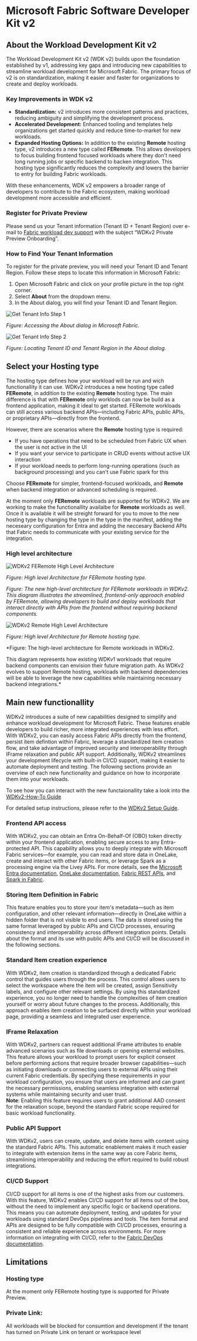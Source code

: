 
# Microsoft Fabric Software Developer Kit v2

## About the Workload Development Kit v2

The Workload Development Kit v2 (WDK v2) builds upon the foundation established by v1, addressing key gaps and introducing new capabilities to streamline workload development for Microsoft Fabric. The primary focus of v2 is on standardization, making it easier and faster for organizations to create and deploy workloads.

### Key Improvements in WDK v2

- **Standardization:** v2 introduces more consistent patterns and practices, reducing ambiguity and simplifying the development process.
- **Accelerated Development:** Enhanced tooling and templates help organizations get started quickly and reduce time-to-market for new workloads.
- **Expanded Hosting Options:** In addition to the existing **Remote** hosting type, v2 introduces a new type called **FERemote**. This allows developers to focus building frontend focused workloads where they don't need long running jobs or specific backend to backen integration. This hosting type significantly reduces the complexity and lowers the barrier to entry for building Fabric workloads.

With these enhancements, WDK v2 empowers a broader range of developers to contribute to the Fabric ecosystem, making workload development more accessible and efficient.

### Register for Private Preview

Please send us your Tenant information (Tenant ID + Tenant Region) over e-mail to [Fabric workload dev support](mailto:ILDCWLSupport@microsoft.com) with the subject “WDKv2 Private Preview Onboarding”. 

### How to Find Your Tenant Information

To register for the private preview, you will need your Tenant ID and Tenant Region. Follow these steps to locate this information in Microsoft Fabric:

1. Open Microsoft Fabric and click on your profile picture in the top right corner.
2. Select **About** from the dropdown menu.
3. In the About dialog, you will find your Tenant ID and Tenant Region.

![Get Tenant Info Step 1](./media/Get-tenant-info-1.jpg)

*Figure: Accessing the About dialog in Microsoft Fabric.*

![Get Tenant Info Step 2](./media/Get-tenant-info-2.jpg)

*Figure: Locating Tenant ID and Tenant Region in the About dialog.*


## Select your Hosting type

The hosting type defines how your workload will be run and wich functionallity it can use. WDKv2 introduces a new hosting type called **FERemote**, in addition to the existing **Remote** hosting type. The main difference is that with **FERemote** only worklods can now be build as a frontend application, making it ideal to get started. FERemote workloads can still access various backend APIs—including Fabric APIs, public APIs, or proprietary APIs—directly from the frontend.

However, there are scenarios where the **Remote** hosting type is required:
- If you have operations that need to be scheduled from Fabric UX when the user is not active in the UI
- If you want your service to participate in CRUD events without active UX interaction
- If your workload needs to perform long-running operations (such as background processing) and you can't use Fabric spark for this

Choose **FERemote** for simpler, frontend-focused workloads, and **Remote** when backend integration or advanced scheduling is required.

At the moment only **FERemote** workloads are supported for WDKv2. We are working to make the functionallity availalbe for **Remote** workloads as well. Once it is available it will be streight forward for you to move to the new hosting type by changing the type in the type in the manifest, adding the neceseary configuration for Entra and adding the neccesary Backend APIs that Fabric needs to communicate with your existing service for the integration.

### High level architecture


![WDKv2 FERemote High Level Architecture](./media/WDKv2-FERemote-high-level-architecture.jpg)

*Figure: High level Architecture for FERemote hosting type.*

*Figure: The new high-level architecture for FERemote workloads in WDKv2. This diagram illustrates the streamlined, frontend-only approach enabled by FERemote, allowing developers to build and deploy workloads that interact directly with APIs from the frontend without requiring backend components.*


![WDKv2 Remote High Level Architecture](./media/WDKv2-Remote-high-level-architecture.jpg)

*Figure: High level Architecture for Remote hosting type.*

*Figure: The high-level architecture for Remote workloads in WDKv2. 

This diagram represents how existing WDKv1 workloads that require backend components can envision their future migration path. As WDKv2 evolves to support Remote hosting, workloads with backend dependencies will be able to leverage the new capabilities while maintaining necessary backend integrations.*


## Main new functionallity

WDKv2 introduces a suite of new capabilities designed to simplify and enhance workload development for Microsoft Fabric. These features enable developers to build richer, more integrated experiences with less effort. With WDKv2, you can easily access Fabric APIs directly from the frontend, persist item defintion within Fabric, leverage a standardized item creation flow, and take advantage of improved security and interoperability through IFrame relaxation and public API support. Additionally, WDKv2 streamlines your development lifecycle with built-in CI/CD support, making it easier to automate deployment and testing. The following sections provide an overview of each new functionality and guidance on how to incorporate them into your workloads.


To see how you can interact with the new functaionallity take a look into the [WDKv2-How-To Guide](WDKv2-How-To.md)


For detailed setup instructions, please refer to the [WDKv2 Setup Guide](./WDKv2-Setup.md).


### Frontend API access

With WDKv2, you can obtain an Entra On-Behalf-Of (OBO) token directly within your frontend application, enabling secure access to any Entra-protected API. This capability allows you to deeply integrate with Microsoft Fabric services—for example, you can read and store data in OneLake, create and interact with other Fabric items, or leverage Spark as a processing engine via the Livey APIs. For more details, see the [Microsoft Entra documentation](https://learn.microsoft.com/entra/), [OneLake documentation](https://learn.microsoft.com/fabric/onelake/overview), [Fabric REST APIs](https://learn.microsoft.com/rest/api/fabric/), and [Spark in Fabric](https://learn.microsoft.com/fabric/data-engineering/spark-overview).

### Storing Item Definition in Fabric

This feature enables you to store your item's metadata—such as item configuration, and other relevant information—directly in OneLake within a hidden folder that is not visible to end users. The data is stored using the same format leveraged by public APIs and CI/CD processes, ensuring consistency and interoperability across different integration points. Details about the format and its use with public APIs and CI/CD will be discussed in the following sections.

### Standard Item creation experience

With WDKv2, item creation is standardized through a dedicated Fabric control that guides users through the process. This control allows users to select the workspace where the item will be created, assign Sensitivity labels, and configure other relevant settings. By using this standardized experience, you no longer need to handle the complexities of item creation yourself or worry about future changes to the process. Additionally, this approach enables item creation to be surfaced directly within your workload page, providing a seamless and integrated user experience.

### IFrame Relaxation

With WDKv2, partners can request additional IFrame attributes to enable advanced scenarios such as file downloads or opening external websites. This feature allows your workload to prompt users for explicit consent before performing actions that require broader browser capabilities—such as initiating downloads or connecting users to external APIs using their current Fabric credentials. By specifying these requirements in your workload configuration, you ensure that users are informed and can grant the necessary permissions, enabling seamless integration with external systems while maintaining security and user trust.  
**Note**: Enabling this feature requires users to grant additional AAD consent for the relaxation scope, beyond the standard Fabric scope required for basic workload functionality.

### Public API Support

With WDKv2, users can create, update, and delete items with content using the standard Fabric APIs. This automatic enablement makes it much easier to integrate with extension items in the same way as core Fabric items, streamlining interoperability and reducing the effort required to build robust integrations.

### CI/CD Support

CI/CD support for all items is one of the highest asks from our customers. With this feature, WDKv2 enables CI/CD support for all items out of the box, without the need to implement any specific logic or backend operations. This means you can automate deployment, testing, and updates for your workloads using standard DevOps pipelines and tools. The item format and APIs are designed to be fully compatible with CI/CD processes, ensuring a consistent and reliable experience across environments. For more information on integrating with CI/CD, refer to the [Fabric DevOps documentation](https://learn.microsoft.com/fabric/devops/).

## Limitations

### Hosting type 
At the moment only FERemote hosting type is supported for Private Preview.

### Private Link: 
All workloads will be blocked for consumtion and development if the tenant has turned on Private Link on tenant or workspace level